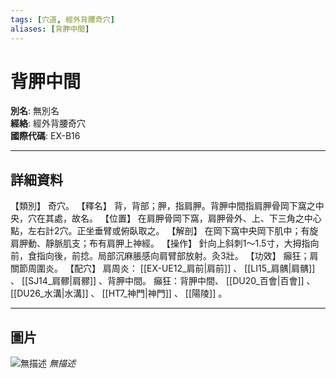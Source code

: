 ```yaml
---
tags: [穴道, 經外背腰奇穴]
aliases: [背胛中間]
---
```


# 背胛中間

**別名**: 無別名  
**經絡**: 經外背腰奇穴  
**國際代碼**: EX-B16  

---

## 詳細資料
【類別】
奇穴。
【釋名】
背，背部；胛，指肩胛。背胛中間指肩胛骨岡下窩之中央，穴在其處，故名。
【位置】
在肩胛骨岡下窩，肩胛骨外、上、下三角之中心點，左右計2穴。正坐垂臂或俯臥取之。
【解剖】
在岡下窩中央岡下肌中；有旋肩胛動、靜脈肌支；布有肩胛上神經。
【操作】
針向上斜刺1～1.5寸，大拇指向前，食指向後，前捻。局部沉麻脹感向肩臂部放射。灸3壯。
【功效】
癲狂；肩關節周圍炎。
【配穴】
肩周炎： [[EX-UE12_肩前|肩前]] 、 [[LI15_肩髃|肩髃]] 、 [[SJ14_肩髎|肩髎]] 、背胛中間。
癲狂：背胛中間、 [[DU20_百會|百會]] 、 [[DU26_水溝|水溝]] 、 [[HT7_神門|神門]] 、 [[陽陵]] 。

---

## 圖片
![無描述](https://yibian.hopto.org/pic/shu16/430.gif)
_無描述_

